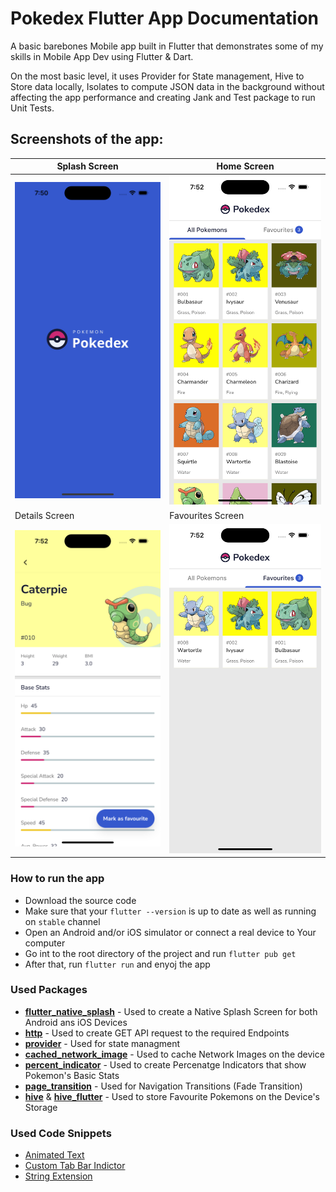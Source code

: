 # Pokedex Flutter App Documentation

A basic barebones Mobile app built in Flutter that demonstrates some of my skills in Mobile App Dev using Flutter & Dart.

On the most basic level, it uses Provider for State management, Hive to Store data locally, Isolates to compute JSON data in the background without affecting the app performance and creating Jank and Test package to run Unit Tests.

## Screenshots of the app:

| Splash Screen | Home Screen |
|------|-------|
|<img src="screenshots/1.png" width="400">|<img src="screenshots/2.png" width="400">|
| Details Screen | Favourites Screen |
|<img src="screenshots/3.png" width="400">|<img src="screenshots/4.png" width="400">|


### How to run the app
- Download the source code 
- Make sure that your `flutter --version` is up to date as well as running on `stable` channel
- Open an Android and/or iOS simulator or connect a  real device to Your computer
- Go int to the root directory of the project and run `flutter pub get`
- After that, run `flutter run` and enyoj the app

### Used Packages 
- **[flutter_native_splash]** - Used to create a Native Splash Screen for both Android ans iOS Devices
- **[http]** - Used to create GET API request to the required Endpoints
- **[provider]** - Used for state managment
- **[cached_network_image]** - Used to cache Network Images on the device
- **[percent_indicator]** - Used to create Percenatge Indicators that show Pokemon's Basic Stats
- **[page_transition]** - Used for Navigation Transitions (Fade Transition)
- **[hive]** & **[hive_flutter]** - Used to store Favourite Pokemons on the Device's Storage

### Used Code Snippets
- [Animated Text](https://gist.github.com/cirediew/9f68acb7aed1296a232a5f846071d2c3)
- [Custom Tab Bar Indictor](https://stackoverflow.com/questions/60207392/flutter-how-to-make-custom-rounded-shape-tab-indicator-with-fixed-height)
- [String Extension](https://stackoverflow.com/questions/29628989/how-to-capitalize-the-first-letter-of-a-string-in-dart)



[//]: # (These are reference links used in the body of this note and get stripped out when the markdown processor does its job. There is no need to format nicely because it shouldn't be seen. Thanks SO - http://stackoverflow.com/questions/4823468/store-comments-in-markdown-syntax)

   [flutter_native_splash]: <https://pub.dev/packages/flutter_native_splash> 
   [http]: <https://pub.dev/packages/http>
   [provider]: <https://pub.dev/packages/provider>
   [cached_network_image]: <https://pub.dev/packages/cached_network_image>
   [percent_indicator]: <https://pub.dev/packages/percent_indicator>
   [page_transition]: <https://pub.dev/packages/page_transition>
   [hive]: <https://pub.dev/packages/hive>
   [hive_flutter]: <https://pub.dev/packages/hive_flutter>